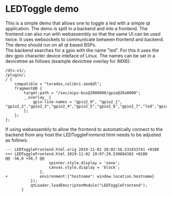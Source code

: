 # LEDToggle demo
This is a simple demo that allows one to toggle a led with a simple qt application. The demo is split in a backend and into a frontend. The frontend can also run with webassembly so that the same UI can be used twice. It uses websockets to communicate between frontend and backend. The demo should run on all qt based BSPs.  
The backend searches for a gpio with the name "led". For this it uses the dev gpio character device inteface of Linux. The names can be set in a devicetree as follows (example devictree overlay for iMX6):  
```
/dts-v1/;
/plugin/;
/ {
	compatible = "toradex,colibri-imx6dl";
	fragment@0 {
		target-path = "/soc/aips-bus@2000000/gpio@20a0000";
		__overlay__{
			gpio-line-names = "gpio2_0", "gpio2_1", "gpio2_2","gpio2_3","gpio2_4","gpio2_5","gpio2_6","gpio2_7","led","gpio2_9","gpio2_10","gpio2_11","gpio2_12","gpio2_13","gpio2_14","gpio2_15","gpio2_16","gpio2_17","gpio2_18","gpio2_19","gpio2_20","gpio2_21","gpio2_22","gpio2_23","gpio2_24","gpio2_25","gpio2_26","gpio2_27","gpio2_28","gpio2_29","gpio2_30","gpio2_31";
		};
	};
};
```

If using webassembly to allow the frontend to automatically connect to the backend from any host the LEDToggleFrontend.html needs to be adjusted as follows:
```
--- LEDToggleFrontend.html.orig 2019-11-02 20:02:56.531653741 +0100
+++ LEDToggleFrontend.html 2019-11-02 19:07:29.530684102 +0100
@@ -56,6 +56,7 @@
                   spinner.style.display = 'none';
                   canvas.style.display = 'block';
               },
+              environment:{"hostname": window.location.hostname}
           });
           qtLoader.loadEmscriptenModule("LEDToggleFrontend");
       }
```

